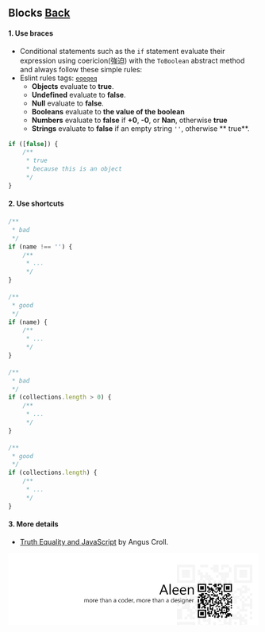 ## Blocks [**Back**](./../README.md)

#### 1. Use braces
-  Conditional statements such as the `if` statement evaluate their expression using coericion(強迫) with the `ToBoolean` abstract method and always follow these simple rules:
- Eslint rules tags: [`eqeqeq`](http://eslint.org/docs/rules/eqeqeq.html)
    - **Objects** evaluate to **true**.
    - **Undefined** evaluate to  **false**.
    - **Null** evaluate to **false**.
    - **Booleans** evaluate to  **the value of the boolean**
    - **Numbers** evaluate to **false** if **+0**, **-0**, or **Nan**, otherwise **true**
    - **Strings** evaluate to **false** if an empty string `''`, otherwise ** true**.

```js
if ([false]) {
    /**
     * true
     * because this is an object
     */
}
```

#### 2. Use shortcuts

```js
/**
 * bad
 */
if (name !== '') {
    /**
     * ...
     */
}

/**
 * good
 */
if (name) {
    /**
     * ...
     */
}

/**
 * bad
 */
if (collections.length > 0) {
    /**
     * ...
     */
}

/**
 * good
 */
if (collections.length) {
    /**
     * ...
     */
}
```

#### 3. More details

- [Truth Equality and JavaScript](http://javascriptweblog.wordpress.com/2011/02/07/truth-equality-and-javascript/#more-2108) by Angus Croll.

<a href="http://aleen42.github.io/" target="_blank" ><img src="./../pic/tail.gif"></a>